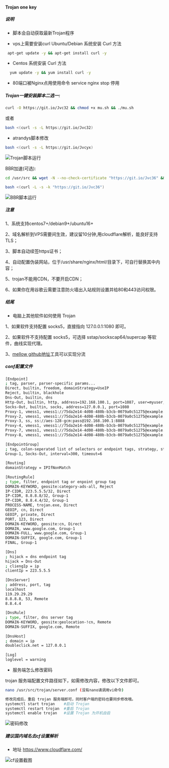 #### Trojan one key


##### 说明

- 脚本会自动获取最新Trojan程序

- vps上需要安装curl  Ubuntu/Debian 系统安装 Curl 方法
```bash
 apt-get update -y && apt-get install curl -y    
```
- Centos 系统安装 Curl 方法
```bash
  yum update -y && yum install curl -y            
```
- 80端口被Nginx点用使用命令 service nginx stop 停用


##### Trojan一键安装脚本二选一:

```bash
curl -O https://git.io/Jvc32 && chmod +x mu.sh && ./mu.sh
```
或者

```bash
bash <(curl -s -L https://git.io/Jvc32)
```
- atrandys脚本修改

```bash
bash <(curl -s -L https://git.io/Jvcyx)
```
![Trojan脚本运行](https://github.com/kenzok8/Trojan/blob/master/sshot/2.png)

 BBR加速(可选):

```bash
cd /usr/src && wget -N --no-check-certificate "https://git.io/Jvc36" && chmod +x tcp.sh && ./tcp.sh
```

```bash
bash <(curl -L -s -k "https://git.io/Jvc36")
```
![BBR脚本运行](https://github.com/kenzok8/Trojan/blob/master/sshot/3.png)


##### 注意

1、系统支持centos7+/debian9+/ubuntu16+

2、域名解析到VPS需要间生效，建议留10分钟,用cloudflare解析，能良好支持TLS；

3、脚本自动续签https证书；

4、自动配置伪装网站，位于/usr/share/nginx/html/目录下，可自行替换其中内容；

5、trojan不能用CDN，不要开启CDN；

6、如果你在用谷歌云需要注意防火墙出入站规则设置并给80和443访问权限。

##### 结尾

- 电脑上其他软件如何使用 Trojan

1、如果软件支持配置 socks5，直接指向 127.0.0.1:1080 即可。

2、如果软件不支持配置 socks5，可选择 sstap/sockscap64/supercap 等软件，曲线实现代理。

3、[mellow github地址](https://github.com/mellow-io/mellow/releases)工具可以实现分流

##### conf配置文件

```bash
[Endpoint]
; tag, parser, parser-specific params...
Direct, builtin, freedom, domainStrategy=UseIP
Reject, builtin, blackhole
Dns-Out, builtin, dns
Http-Out, builtin, http, address=192.168.100.1, port=1087, user=myuser, pass=mypass
Socks-Out, builtin, socks, address=127.0.0.1, port=1080
Proxy-1, vmess1, vmess1://75da2e14-4d08-480b-b3cb-0079a0c51275@example.com:443/path?network=ws&tls=true&ws.host=example.com
Proxy-2, vmess1, vmess1://75da2e14-4d08-480b-b3cb-0079a0c51275@example.com:10025?network=tcp
Proxy-3, ss, ss://aes-128-gcm:pass@192.168.100.1:8888
Proxy-4, vmess1, vmess1://75da2e14-4d08-480b-b3cb-0079a0c51275@example.com:443/path?network=http&http.host=example.com%2Cexample1.com&tls=true&tls.allowinsecure=true
Proxy-7, vmess1, vmess1://75da2e14-4d08-480b-b3cb-0079a0c51275@example.com:10025?network=kcp&kcp.mtu=1350&kcp.tti=20&kcp.uplinkcapacity=1&kcp.downlinkcapacity=2&kcp.congestion=false&header=none&sockopt.tos=184
Proxy-8, vmess1, vmess1://75da2e14-4d08-480b-b3cb-0079a0c51275@example.com:10025?network=quic&quic.security=none&quic.key=&header=none&tls=false&sockopt.tos=184
 
[EndpointGroup]
; tag, colon-seperated list of selectors or endpoint tags, strategy, strategy-specific params...
Group-1, Socks-Out, interval=300, timeout=6
 
[Routing]
domainStrategy = IPIfNonMatch
 
[RoutingRule]
; type, filter, endpoint tag or enpoint group tag
DOMAIN-KEYWORD, geosite:category-ads-all, Reject
IP-CIDR, 223.5.5.5/32, Direct
IP-CIDR, 8.8.8.8/32, Group-1
IP-CIDR, 8.8.4.4/32, Group-1
PROCESS-NAME, trojan.exe, Direct
GEOIP, cn, Direct
GEOIP, private, Direct
PORT, 123, Direct
DOMAIN-KEYWORD, geosite:cn, Direct
DOMAIN, www.google.com, Group-1
DOMAIN-FULL, www.google.com, Group-1
DOMAIN-SUFFIX, google.com, Group-1
FINAL, Group-1
 
[Dns]
; hijack = dns endpoint tag
hijack = Dns-Out
; cliengIp = ip
clientIp = 223.5.5.5
 
[DnsServer]
; address, port, tag
localhost
119.29.29.29
8.8.8.8, 53, Remote
8.8.4.4
 
[DnsRule]
; type, filter, dns server tag
DOMAIN-KEYWORD, geosite:geolocation-!cn, Remote
DOMAIN-SUFFIX, google.com, Remote
 
[DnsHost]
; domain = ip
doubleclick.net = 127.0.0.1
 
[Log]
loglevel = warning
```

- 服务端怎么修改密码

trojan 服务端配置文件路径如下，如需修改内容，修改以下文件即可。

```bash
nano /usr/src/trojan/server.conf (没有nano请调用vi命令)

修改完成后，重启 trojan 服务端即可，同时客户端的密码也要同步修改哦。
systemctl start trojan    #启动 Trojan
systemctl restart trojan  #重启 Trojan
systemctl enable trojan   #设置 Trojan 为开机自启

```
![密码修改](https://github.com/kenzok8/Trojan/blob/master/sshot/sshot-5.png)

##### 建议国内域名去cf设置解析
 
 - 地址 https://www.cloudflare.com/

![cf设置截图](https://github.com/kenzok8/Trojan/blob/master/sshot/sshot-4.png)


